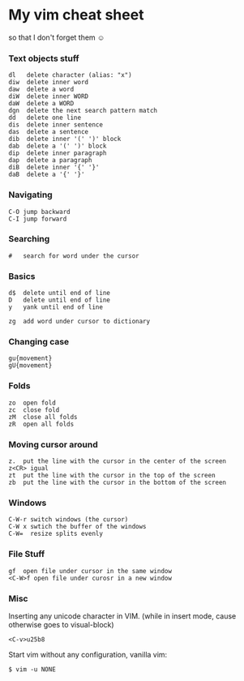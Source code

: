 # My vim cheat sheet

so that I don't forget them :relaxed:

### Text objects stuff

	dl   delete character (alias: "x")
	diw  delete inner word
	daw  delete a word
	diW  delete inner WORD
	daW  delete a WORD
	dgn  delete the next search pattern match
	dd   delete one line
	dis  delete inner sentence
	das  delete a sentence
	dib  delete inner '(' ')' block
	dab  delete a '(' ')' block
	dip  delete inner paragraph
	dap  delete a paragraph
	diB  delete inner '{' '}'
	daB  delete a '{' '}'


### Navigating

	C-O jump backward
	C-I jump forward


### Searching 

	#	search for word under the cursor

### Basics

	d$	delete until end of line
	D	delete until end of line
	y	yank until end of line

	zg	add word under cursor to dictionary


### Changing case

	gu{movement}
	gU{movement}


### Folds

	zo	open fold
	zc	close fold	
	zM  close all folds
	zR	open all folds


### Moving cursor around

	z.	put the line with the cursor in the center of the screen
	z<CR> igual
	zt	put the line with the cursor in the top of the screen
	zb	put the line with the cursor in the bottom of the screen


### Windows

	C-W-r switch windows (the cursor)
	C-W x swtich the buffer of the windows
	C-W=  resize splits evenly


### File Stuff

	gf	open file under cursor in the same window
	<C-W>f open file under curosr in a new window

### Misc

Inserting any unicode character in VIM. (while in insert mode, cause otherwise goes to visual-block)

    <C-v>u25b8

Start vim without any configuration, vanilla vim:

    $ vim -u NONE
